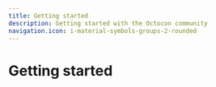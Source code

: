 ```yaml
---
title: Getting started
description: Getting started with the Octocon community
navigation.icon: i-material-symbols-groups-2-rounded
---
```


# Getting started
